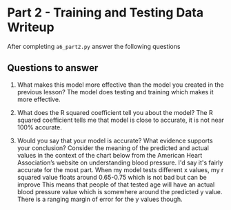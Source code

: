 # Part 2 - Training and Testing Data Writeup

After completing `a6_part2.py` answer the following questions

## Questions to answer

1. What makes this model more effective than the model you created in the previous lesson?
The model does testing and training which makes it more effective.

2. What does the R squared coefficient tell you about the model?
The R squared coefficient tells me that model is close to accurate, it is not near 100% accurate.

3. Would you say that your model is accurate? What evidence supports your conclusion? Consider the meaning of the predicted and actual values in the context of the chart below from the American Heart Association’s website on understanding blood pressure.
 I'd say it's fairly accurate for the most part. When my model tests different x values, my r squared value floats around 0.65-0.75 which is not bad but can be improve This means that people of that tested age will have an actual blood pressure value which is somewhere around the predicted y value. There is a ranging margin of error for the y values though.